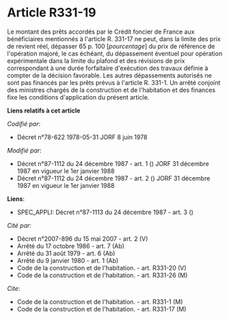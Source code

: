 # Article R331-19

Le montant des prêts accordés par le Crédit foncier de France aux bénéficiaires mentionnés à l'article R. 331-17 ne peut,
dans la limite des prix de revient réel, dépasser 65 p. 100 [*pourcentage*] du prix de référence de l'opération majoré, le
cas échéant, du dépassement éventuel pour opération expérimentale dans la limite du plafond et des révisions de prix
correspondant à une durée forfaitaire d'exécution des travaux définie à compter de la décision favorable. Les autres
dépassements autorisés ne sont pas financés par les prêts prévus à l'article R. 331-1. Un arrêté conjoint des ministres
chargés de la construction et de l'habitation et des finances fixe les conditions d'application du présent article.

**Liens relatifs à cet article**

_Codifié par_:

  - Décret n°78-622 1978-05-31 JORF 8 juin 1978

_Modifié par_:

  - Décret n°87-1112 du 24 décembre 1987 - art. 1 () JORF 31 décembre 1987 en vigueur le 1er janvier 1988
  - Décret n°87-1112 du 24 décembre 1987 - art. 2 () JORF 31 décembre 1987 en vigueur le 1er janvier 1988

**Liens**:

  - SPEC_APPLI: Décret n°87-1113 du 24 décembre 1987 - art. 3 ()

_Cité par_:

  - Décret n°2007-896 du 15 mai 2007 - art. 2 (V)
  - Arrêté du 17 octobre 1986 - art. 7 (Ab)
  - Arrêté du 31 août 1979 - art. 6 (Ab)
  - Arrêté du 9 janvier 1980 - art. 1 (Ab)
  - Code de la construction et de l'habitation. - art. R331-20 (V)
  - Code de la construction et de l'habitation. - art. R331-26 (M)

_Cite_:

  - Code de la construction et de l'habitation. - art. R331-1 (M)
  - Code de la construction et de l'habitation. - art. R331-17 (M)
